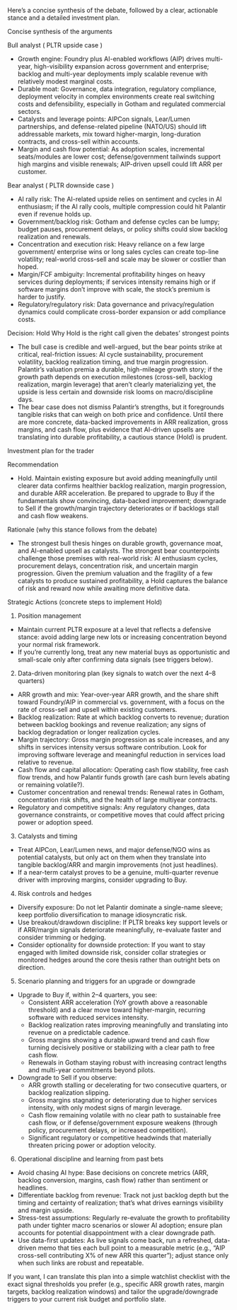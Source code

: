 Here’s a concise synthesis of the debate, followed by a clear, actionable stance and a detailed investment plan.

Concise synthesis of the arguments

Bull analyst ( PLTR upside case )
- Growth engine: Foundry plus AI-enabled workflows (AIP) drives multi-year, high-visibility expansion across government and enterprise; backlog and multi-year deployments imply scalable revenue with relatively modest marginal costs.
- Durable moat: Governance, data integration, regulatory compliance, deployment velocity in complex environments create real switching costs and defensibility, especially in Gotham and regulated commercial sectors.
- Catalysts and leverage points: AIPCon signals, Lear/Lumen partnerships, and defense-related pipeline (NATO/US) should lift addressable markets, mix toward higher-margin, long-duration contracts, and cross-sell within accounts.
- Margin and cash flow potential: As adoption scales, incremental seats/modules are lower cost; defense/government tailwinds support high margins and visible renewals; AIP-driven upsell could lift ARR per customer.

Bear analyst ( PLTR downside case )
- AI rally risk: The AI-related upside relies on sentiment and cycles in AI enthusiasm; if the AI rally cools, multiple compression could hit Palantir even if revenue holds up.
- Government/backlog risk: Gotham and defense cycles can be lumpy; budget pauses, procurement delays, or policy shifts could slow backlog realization and renewals.
- Concentration and execution risk: Heavy reliance on a few large government/ enterprise wins or long sales cycles can create top-line volatility; real-world cross-sell and scale may be slower or costlier than hoped.
- Margin/FCF ambiguity: Incremental profitability hinges on heavy services during deployments; if services intensity remains high or if software margins don’t improve with scale, the stock’s premium is harder to justify.
- Regulatory/regulatory risk: Data governance and privacy/regulation dynamics could complicate cross-border expansion or add compliance costs.

Decision: Hold
Why Hold is the right call given the debates’ strongest points
- The bull case is credible and well-argued, but the bear points strike at critical, real-friction issues: AI cycle sustainability, procurement volatility, backlog realization timing, and true margin progression. Palantir’s valuation premia a durable, high-mileage growth story; if the growth path depends on execution milestones (cross-sell, backlog realization, margin leverage) that aren’t clearly materializing yet, the upside is less certain and downside risk looms on macro/discipline days.
- The bear case does not dismiss Palantir’s strengths, but it foregrounds tangible risks that can weigh on both price and confidence. Until there are more concrete, data-backed improvements in ARR realization, gross margins, and cash flow, plus evidence that AI-driven upsells are translating into durable profitability, a cautious stance (Hold) is prudent.

Investment plan for the trader

Recommendation
- Hold. Maintain existing exposure but avoid adding meaningfully until clearer data confirms healthier backlog realization, margin progression, and durable ARR acceleration. Be prepared to upgrade to Buy if the fundamentals show convincing, data-backed improvement; downgrade to Sell if the growth/margin trajectory deteriorates or if backlogs stall and cash flow weakens.

Rationale (why this stance follows from the debate)
- The strongest bull thesis hinges on durable growth, governance moat, and AI-enabled upsell as catalysts. The strongest bear counterpoints challenge those premises with real-world risk: AI enthusiasm cycles, procurement delays, concentration risk, and uncertain margin progression. Given the premium valuation and the fragility of a few catalysts to produce sustained profitability, a Hold captures the balance of risk and reward now while awaiting more definitive data.

Strategic Actions (concrete steps to implement Hold)

1) Position management
- Maintain current PLTR exposure at a level that reflects a defensive stance: avoid adding large new lots or increasing concentration beyond your normal risk framework.
- If you’re currently long, treat any new material buys as opportunistic and small-scale only after confirming data signals (see triggers below).

2) Data-driven monitoring plan (key signals to watch over the next 4–8 quarters)
- ARR growth and mix: Year-over-year ARR growth, and the share shift toward Foundry/AIP in commercial vs. government, with a focus on the rate of cross-sell and upsell within existing customers.
- Backlog realization: Rate at which backlog converts to revenue; duration between backlog bookings and revenue realization; any signs of backlog degradation or longer realization cycles.
- Margin trajectory: Gross margin progression as scale increases, and any shifts in services intensity versus software contribution. Look for improving software leverage and meaningful reduction in services load relative to revenue.
- Cash flow and capital allocation: Operating cash flow stability, free cash flow trends, and how Palantir funds growth (are cash burn levels abating or remaining volatile?).
- Customer concentration and renewal trends: Renewal rates in Gotham, concentration risk shifts, and the health of large multiyear contracts.
- Regulatory and competitive signals: Any regulatory changes, data governance constraints, or competitive moves that could affect pricing power or adoption speed.

3) Catalysts and timing
- Treat AIPCon, Lear/Lumen news, and major defense/NGO wins as potential catalysts, but only act on them when they translate into tangible backlog/ARR and margin improvements (not just headlines).
- If a near-term catalyst proves to be a genuine, multi-quarter revenue driver with improving margins, consider upgrading to Buy.

4) Risk controls and hedges
- Diversify exposure: Do not let Palantir dominate a single-name sleeve; keep portfolio diversification to manage idiosyncratic risk.
- Use breakout/drawdown discipline: If PLTR breaks key support levels or if ARR/margin signals deteriorate meaningfully, re-evaluate faster and consider trimming or hedging.
- Consider optionality for downside protection: If you want to stay engaged with limited downside risk, consider collar strategies or monitored hedges around the core thesis rather than outright bets on direction.

5) Scenario planning and triggers for an upgrade or downgrade
- Upgrade to Buy if, within 2–4 quarters, you see:
  - Consistent ARR acceleration (YoY growth above a reasonable threshold) and a clear move toward higher-margin, recurring software with reduced services intensity.
  - Backlog realization rates improving meaningfully and translating into revenue on a predictable cadence.
  - Gross margins showing a durable upward trend and cash flow turning decisively positive or stabilizing with a clear path to free cash flow.
  - Renewals in Gotham staying robust with increasing contract lengths and multi-year commitments beyond pilots.
- Downgrade to Sell if you observe:
  - ARR growth stalling or decelerating for two consecutive quarters, or backlog realization slipping.
  - Gross margins stagnating or deteriorating due to higher services intensity, with only modest signs of margin leverage.
  - Cash flow remaining volatile with no clear path to sustainable free cash flow, or if defense/government exposure weakens (through policy, procurement delays, or increased competition).
  - Significant regulatory or competitive headwinds that materially threaten pricing power or adoption velocity.

6) Operational discipline and learning from past bets
- Avoid chasing AI hype: Base decisions on concrete metrics (ARR, backlog conversion, margins, cash flow) rather than sentiment or headlines.
- Differentiate backlog from revenue: Track not just backlog depth but the timing and certainty of realization; that’s what drives earnings visibility and margin upside.
- Stress-test assumptions: Regularly re-evaluate the growth to profitability path under tighter macro scenarios or slower AI adoption; ensure plan accounts for potential disappointment with a clear downgrade path.
- Use data-first updates: As live signals come back, run a refreshed, data-driven memo that ties each bull point to a measurable metric (e.g., “AIP cross-sell contributing X% of new ARR this quarter”); adjust stance only when such links are robust and repeatable.

If you want, I can translate this plan into a simple watchlist checklist with the exact signal thresholds you prefer (e.g., specific ARR growth rates, margin targets, backlog realization windows) and tailor the upgrade/downgrade triggers to your current risk budget and portfolio slate.